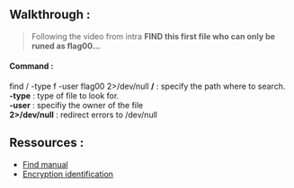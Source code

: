 ## Walkthrough :
> Following the video from intra **FIND this first file who can only be runed as flag00...**

   #### Command :
   find / -type f -user flag00 2>/dev/null
   **/** : specify the path where to search.  
   **-type** : type of file to look for.  
   **-user** : specifiy the owner of the file  
   **2>/dev/null** : redirect errors to /dev/null  




## Ressources :
- [Find manual](https://man7.org/linux/man-pages/man1/find.1.html)
- [Encryption identification](https://www.dcode.fr/identification-chiffrement)
